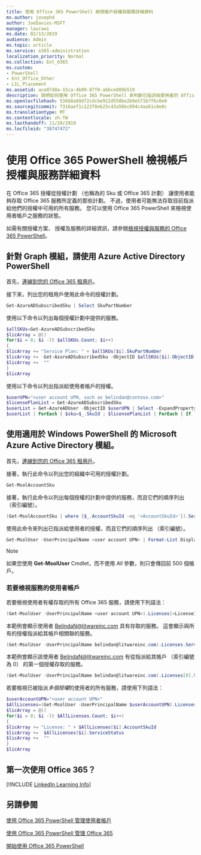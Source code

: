 ```yaml
---
title: 使用 Office 365 PowerShell 檢視帳戶授權與服務詳細資料
ms.author: josephd
author: JoeDavies-MSFT
manager: laurawi
ms.date: 02/13/2019
audience: Admin
ms.topic: article
ms.service: o365-administration
localization_priority: Normal
ms.collection: Ent_O365
ms.custom:
- PowerShell
- Ent_Office_Other
- LIL_Placement
ms.assetid: ace07d8a-15ca-4b89-87f0-abbce809b519
description: 說明如何使用 Office 365 PowerShell 來判斷已指派給使用者的 Office 365 服務。
ms.openlocfilehash: 53668a69d72cdcbe912d550be2b9e571b7f6c0e0
ms.sourcegitcommit: f316aef1c122f8eb25c43a56bc894c4aa61c8e0c
ms.translationtype: MT
ms.contentlocale: zh-TW
ms.lasthandoff: 11/20/2019
ms.locfileid: "38747472"
---
```

# <a name="view-account-license-and-service-details-with-office-365-powershell"></a>使用 Office 365 PowerShell 檢視帳戶授權與服務詳細資料

在 Office 365 授權從授權計劃 （也稱為的 Sku 或 Office 365 計劃） 讓使用者能夠存取 Office 365 服務所定義的那些計劃。 不過，使用者可能無法存取目前指派給他們的授權中可用的所有服務。 您可以使用 Office 365 PowerShell 來檢視使用者帳戶之服務的狀態。 

如需有關授權方案、 授權及服務的詳細資訊，請參閱[檢視授權與服務的 Office 365 PowerShell](view-licenses-and-services-with-office-365-powershell.md)。

## <a name="use-the-azure-active-directory-powershell-for-graph-module"></a>針對 Graph 模組，請使用 Azure Active Directory PowerShell

首先，[連線到您的 Office 365 租用戶](connect-to-office-365-powershell.md#connect-with-the-azure-active-directory-powershell-for-graph-module)。
  
接下來，列出您的租用戶使用此命令的授權計劃。

```powershell
Get-AzureADSubscribedSku | Select SkuPartNumber
```

使用以下命令以列出每個授權計劃中提供的服務。

```powershell
$allSKUs=Get-AzureADSubscribedSku
$licArray = @()
for($i = 0; $i -lt $allSKUs.Count; $i++)
{
$licArray += "Service Plan: " + $allSKUs[$i].SkuPartNumber
$licArray +=  Get-AzureADSubscribedSku -ObjectID $allSKUs[$i].ObjectID | Select -ExpandProperty ServicePlans
$licArray +=  ""
}
$licArray
```

使用以下命令以列出指派給使用者帳戶的授權。

```powershell
$userUPN="<user account UPN, such as belindan@contoso.com>"
$licensePlanList = Get-AzureADSubscribedSku
$userList = Get-AzureADUser -ObjectID $userUPN | Select -ExpandProperty AssignedLicenses | Select SkuID 
$userList | ForEach { $sku=$_.SkuId ; $licensePlanList | ForEach { If ( $sku -eq $_.ObjectId.substring($_.ObjectId.length - 36, 36) ) { Write-Host $_.SkuPartNumber } } }
```

## <a name="use-the-microsoft-azure-active-directory-module-for-windows-powershell"></a>使用適用於 Windows PowerShell 的 Microsoft Azure Active Directory 模組。

首先，[連線到您的 Office 365 租用戶](connect-to-office-365-powershell.md#connect-with-the-microsoft-azure-active-directory-module-for-windows-powershell)。

接著，執行此命令以列出您的組織中可用的授權計劃。 

```powershell
Get-MsolAccountSku
```

接著，執行此命令以列出每個授權的計劃中提供的服務，而且它們的順序列出 （索引編號）。

```powershell
(Get-MsolAccountSku | where {$_.AccountSkuId -eq '<AccountSkuId>'}).ServiceStatus
```
  
使用此命令來列出已指派給使用者的授權，而且它們的順序列出 （索引編號）。

```powershell
Get-MsolUser -UserPrincipalName <user account UPN> | Format-List DisplayName,Licenses
```

>[!Note]
>如果您使用 **Get-MsolUser** Cmdlet，而不使用 _All_ 參數，則只會傳回前 500 個帳戶。
>
   

### <a name="to-view-services-for-a-user-account"></a>若要檢視服務的使用者帳戶

若要檢視使用者有權存取的所有 Office 365 服務，請使用下列語法：
  
```powershell
(Get-MsolUser -UserPrincipalName <user account UPN>).Licenses[<LicenseIndexNumber>].ServiceStatus
```

本範例會顯示使用者 BelindaN@litwareinc.com 具有存取的服務。 這會顯示與所有的授權指派給其帳戶相關聯的服務。
  
```powershell
(Get-MsolUser -UserPrincipalName belindan@litwareinc.com).Licenses.ServiceStatus
```

本範例會顯示該使用者 BelindaN@litwareinc.com 有從指派給其帳戶 （索引編號為 0） 的第一個授權存取的服務。
  
```powershell
(Get-MsolUser -UserPrincipalName belindan@litwareinc.com).Licenses[0].ServiceStatus
```

若要檢視已被指派*多個授權*的使用者的所有服務，請使用下列語法：

```powershell
$userAccountUPN="<user account UPN>"
$AllLicenses=(Get-MsolUser -UserPrincipalName $userAccountUPN).Licenses
$licArray = @()
for($i = 0; $i -lt $AllLicenses.Count; $i++)
{
$licArray += "License: " + $AllLicenses[$i].AccountSkuId
$licArray +=  $AllLicenses[$i].ServiceStatus
$licArray +=  ""
}
$licArray
```

  
## <a name="new-to-office-365"></a>第一次使用 Office 365？

[!INCLUDE [LinkedIn Learning Info](../common/office/linkedin-learning-info.md)]

## <a name="see-also"></a>另請參閱

[使用 Office 365 PowerShell 管理使用者帳戶](manage-user-accounts-and-licenses-with-office-365-powershell.md)
  
[使用 Office 365 PowerShell 管理 Office 365](manage-office-365-with-office-365-powershell.md)
  
[開始使用 Office 365 PowerShell](getting-started-with-office-365-powershell.md)

